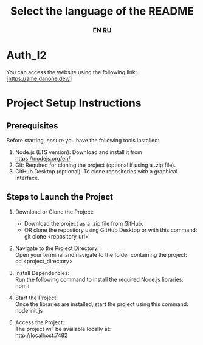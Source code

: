 <h1 align="center">Select the language of the README</h1>
<h3 align="center">EN <a href=https://github.com/YokoAme/Auth_l2/blob/main/README-RU.md>RU</a></h3>

# Auth_l2
You can access the website using the following link:  
   [https://ame.danone.dev/]
# Project Setup Instructions

## Prerequisites  
Before starting, ensure you have the following tools installed:  
1. Node.js (LTS version): Download and install it from https://nodejs.org/en/  
2. Git: Required for cloning the project (optional if using a .zip file).  
3. GitHub Desktop (optional): To clone repositories with a graphical interface.  

## Steps to Launch the Project  

1. Download or Clone the Project:  
   - Download the project as a .zip file from GitHub.  
   - OR clone the repository using GitHub Desktop or with this command:  
   git clone <repository_url>  

2. Navigate to the Project Directory:  
   Open your terminal and navigate to the folder containing the project:  
   cd <project_directory>  

3. Install Dependencies:  
   Run the following command to install the required Node.js libraries:  
   npm i  

4. Start the Project:  
   Once the libraries are installed, start the project using this command:  
   node init.js  

5. Access the Project:  
   The project will be available locally at:  
   http://localhost:7482
   
